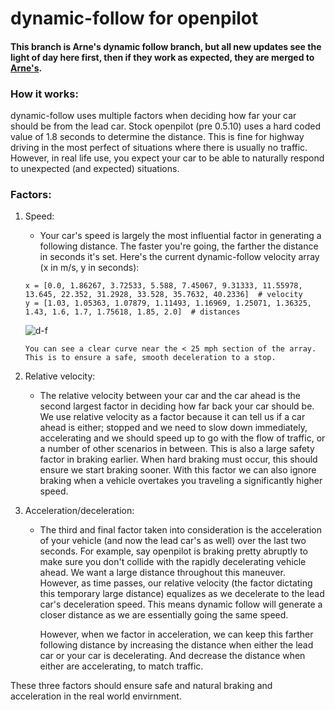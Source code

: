 [d-f]: https://github.com/ShaneSmiskol/openpilot/blob/dynamic-follow/d-f%20graph.png "x is mph, y is seconds"

# dynamic-follow for openpilot

#### This branch is Arne's dynamic follow branch, but all new updates see the light of day here first, then if they work as expected, they are merged to [Arne's](https://github.com/arne182/openpilot/tree/dynamic-follow).

### How it works:

dynamic-follow uses multiple factors when deciding how far your car should be from the lead car. Stock openpilot (pre 0.5.10) uses a hard coded value of 1.8 seconds to determine the distance. This is fine for highway driving in the most perfect of situations where there is usually no traffic. However, in real life use, you expect your car to be able to naturally respond to unexpected (and expected) situations.

### Factors:

1. Speed:
    - Your car's speed is largely the most influential factor in generating a following distance. The faster you're going, the farther the distance in seconds it's set. Here's the current dynamic-follow velocity array (x in m/s, y in seconds):
    
    ```
    x = [0.0, 1.86267, 3.72533, 5.588, 7.45067, 9.31333, 11.55978, 13.645, 22.352, 31.2928, 33.528, 35.7632, 40.2336]  # velocity
    y = [1.03, 1.05363, 1.07879, 1.11493, 1.16969, 1.25071, 1.36325, 1.43, 1.6, 1.7, 1.75618, 1.85, 2.0]  # distances
    ```
    
    ![d-f]
    
    `You can see a clear curve near the < 25 mph section of the array. This is to ensure a safe, smooth deceleration to a stop.`

2. Relative velocity:
    - The relative velocity between your car and the car ahead is the second largest factor in deciding how far back your car should be. We use relative velocity as a factor because it can tell us if a car ahead is either; stopped and we need to slow down immediately, accelerating and we should speed up to go with the flow of traffic, or a number of other scenarios in between. This is also a large safety factor in braking earlier. When hard braking must occur, this should ensure we start braking sooner. With this factor we can also ignore braking when a vehicle overtakes you traveling a significantly higher speed.

3. Acceleration/deceleration:
    - The third and final factor taken into consideration is the acceleration of your vehicle (and now the lead car's as well) over the last two seconds. For example, say openpilot is braking pretty abruptly to make sure you don't collide with the rapidly decelerating vehicle ahead. We want a large distance throughout this maneuver. However, as time passes, our relative velocity (the factor dictating this temporary large distance) equalizes as we decelerate to the lead car's deceleration speed. This means dynamic follow will generate a closer distance as we are essentially going the same speed.
    
      However, when we factor in acceleration, we can keep this farther following distance by increasing the distance when either the lead car or your car is decelerating. And decrease the distance when either are accelerating, to match traffic.
      
These three factors should ensure safe and natural braking and acceleration in the real world envirnment.
